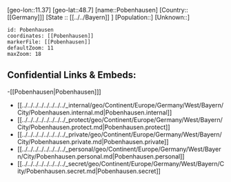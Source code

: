 ﻿---
location: [48.7,11.37]
mapzoom: [7,12] 
mapmarker: city 
type: City
tags:
- geo/City


SpocWebEntityId: 33419
isDeleted: false
confidential: public

---
[geo-lon::11.37]
[geo-lat::48.7]
[name::Pobenhausen]
[Country::[[Germany]]]
[State :: [[../../Bayern]] ]
[Population::]
[Unknown::]


```leaflet
id: Pobenhausen
coordinates: [[Pobenhausen]]
markerFile: [[Pobenhausen]]
defaultZoom: 11 
maxZoom: 18
```


## Confidential Links & Embeds: 
-[[Pobenhausen|Pobenhausen]]] 
- [[../../../../../../../../_internal/geo/Continent/Europe/Germany/West/Bayern/City/Pobenhausen.internal.md|Pobenhausen.internal]] 
- [[../../../../../../../../_protect/geo/Continent/Europe/Germany/West/Bayern/City/Pobenhausen.protect.md|Pobenhausen.protect]] 
- [[../../../../../../../../_private/geo/Continent/Europe/Germany/West/Bayern/City/Pobenhausen.private.md|Pobenhausen.private]] 
- [[../../../../../../../../_personal/geo/Continent/Europe/Germany/West/Bayern/City/Pobenhausen.personal.md|Pobenhausen.personal]] 
- [[../../../../../../../../_secret/geo/Continent/Europe/Germany/West/Bayern/City/Pobenhausen.secret.md|Pobenhausen.secret]] 

